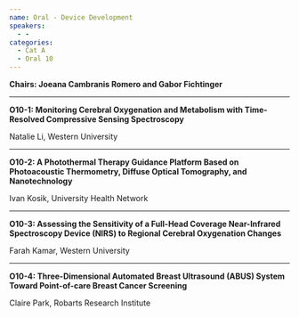 ```yaml
---
name: Oral - Device Development
speakers:
  - -
categories:
  - Cat A
  - Oral 10
---
```


**Chairs: Joeana Cambranis Romero and Gabor Fichtinger**

_____________________________________________________

**O10-1: Monitoring Cerebral Oxygenation and
Metabolism with Time-Resolved Compressive Sensing
Spectroscopy**

Natalie Li, Western University

_____________________________________________________

**O10-2: A Photothermal Therapy Guidance Platform Based
on Photoacoustic Thermometry, Diffuse Optical
Tomography, and Nanotechnology**

Ivan Kosik, University Health Network

_____________________________________________________

**O10-3: Assessing the Sensitivity of a Full-Head Coverage
Near-Infrared Spectroscopy Device (NIRS) to Regional
Cerebral Oxygenation Changes**

Farah Kamar, Western University

_____________________________________________________

**O10-4: Three-Dimensional Automated Breast Ultrasound
(ABUS) System Toward Point-of-care Breast Cancer
Screening**

Claire Park, Robarts Research Institute
